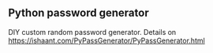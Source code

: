 ## Python password generator
DIY custom random password generator. 
Details on https://ishaant.com/PyPassGenerator/PyPassGenerator.html

